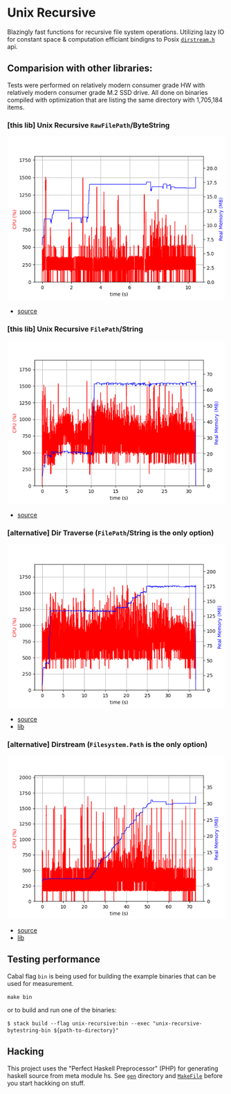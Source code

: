 # Unix Recursive

Blazingly fast functions for recursive file system operations.
Utilizing lazy IO for constant space & computation efficiant bindigns to Posix [`dirstream.h`](https://sourceware.org/git/?p=glibc.git;a=blob;f=sysdeps/unix/dirstream.h;h=8303f07fab6f6efaa39e51411ef924e712d995e0;hb=fa39685d5c7df2502213418bead44e9543a9b9ec) api.

## Comparision with other libraries:

Tests were performed on relatively modern consumer grade HW with relatively modern consumer grade M.2 SSD drive.
All done on binaries compiled with optimization that are listing the same directory
with 1,705,184 items.

### [this lib] Unix Recursive `RawFilePath`/ByteString

![](docs/unix-recursive-bytestring.png)

- [source](bin/unix-recursive-bytestring.hs)

### [this lib] Unix Recursive `FilePath`/String

![](docs/unix-recursive-string.png)

- [source](bin/unix-recursive-string.hs)

### [alternative] Dir Traverse (`FilePath`/String is the only option)

![](docs/dir-traverse.png)

- [source](bin/dir-traverse.hs)
- [lib](https://hackage.haskell.org/package/dir-traverse)

### [alternative] Dirstream (`Filesystem.Path` is the only option)

![](docs/dirstream.png)

- [source](bin/dirstream.hs)
- [lib](https://hackage.haskell.org/package/dirstream)

## Testing performance

Cabal flag `bin` is being used for building the example binaries that can be used for measurement.

```
make bin
```

or to build and run one of the binaries:

```
$ stack build --flag unix-recursive:bin --exec "unix-recursive-bytestring-bin ${path-to-directory}"
```

## Hacking

This project uses the "Perfect Haskell Preprocessor" (PHP) for generating haskell source from meta module hs.
See [`gen`](gen) directory and [`MakeFile`](MakeFile) before you start hackking on stuff.
